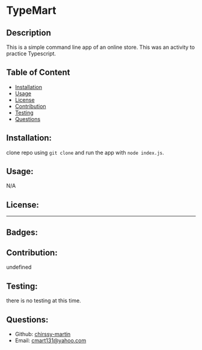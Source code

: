 # TypeMart
  

## Description

This is a simple command line app of an online store. This was an activity to practice Typescript.

## Table of Content
- [Installation](#installation)
- [Usage](#usage)
- [License](#license)
- [Contribution](#contribution)
- [Testing](#testing)
- [Questions](#questions)


## Installation:

clone repo using `git clone` and run the app with `node index.js`.

## Usage:

N/A

## License:




-----

## Badges:




## Contribution:

undefined


## Testing:

there is no testing at this time.


## Questions:

- Github: [chirssy-martin](https://github.com/chirssy-martin)
- Email: cmart131@yahoo.com 